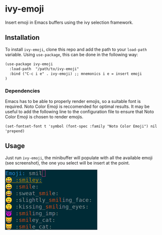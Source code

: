 # ivy-emoji

Insert emoji in Emacs buffers using the ivy selection framework.

## Installation

To install `ivy-emoji`, clone this repo and add the path to your
`load-path` variable. Using `use-package`, this can be done in the following
way:
``` emacs-lisp
(use-package ivy-emoji
  :load-path  "/path/to/ivy-emoji"
  :bind ("C-c i e" . ivy-emoji) ;; mnemonics i e = insert emoji
)
```

### Dependencies

Emacs has to be able to properly render emojis, so a suitable font is required.
Noto Color Emoji is reccomended for optimal results. It may be useful to add the
following line to the configuration file to ensure that Noto Color Emoji is
chosen to render emojis.

``` emacs-lisp
(set-fontset-font t 'symbol (font-spec :family "Noto Color Emoji") nil 'prepend)
```

## Usage

Just run `ivy-emoji`, the minibuffer will populate with all the available emoji
(see screenshot), the one you select will be insert at the point.

![screenshot](ss.png "ivy-emoji")
